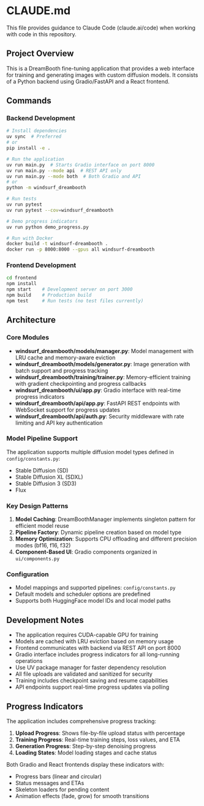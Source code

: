 # CLAUDE.md

This file provides guidance to Claude Code (claude.ai/code) when working with code in this repository.

## Project Overview

This is a DreamBooth fine-tuning application that provides a web interface for training and generating images with custom diffusion models. It consists of a Python backend using Gradio/FastAPI and a React frontend.

## Commands

### Backend Development
```bash
# Install dependencies
uv sync  # Preferred
# or
pip install -e .

# Run the application
uv run main.py  # Starts Gradio interface on port 8000
uv run main.py --mode api  # REST API only
uv run main.py --mode both  # Both Gradio and API
# or
python -m windsurf_dreambooth

# Run tests
uv run pytest
uv run pytest --cov=windsurf_dreambooth

# Demo progress indicators
uv run python demo_progress.py

# Run with Docker
docker build -t windsurf-dreambooth .
docker run -p 8000:8000 --gpus all windsurf-dreambooth
```

### Frontend Development
```bash
cd frontend
npm install
npm start    # Development server on port 3000
npm build    # Production build
npm test     # Run tests (no test files currently)
```

## Architecture

### Core Modules
- **windsurf_dreambooth/models/manager.py**: Model management with LRU cache and memory-aware eviction
- **windsurf_dreambooth/models/generator.py**: Image generation with batch support and progress tracking
- **windsurf_dreambooth/training/trainer.py**: Memory-efficient training with gradient checkpointing and progress callbacks
- **windsurf_dreambooth/ui/app.py**: Gradio interface with real-time progress indicators
- **windsurf_dreambooth/api/app.py**: FastAPI REST endpoints with WebSocket support for progress updates
- **windsurf_dreambooth/api/auth.py**: Security middleware with rate limiting and API key authentication

### Model Pipeline Support
The application supports multiple diffusion model types defined in `config/constants.py`:
- Stable Diffusion (SD)
- Stable Diffusion XL (SDXL)
- Stable Diffusion 3 (SD3)
- Flux

### Key Design Patterns
1. **Model Caching**: DreamBoothManager implements singleton pattern for efficient model reuse
2. **Pipeline Factory**: Dynamic pipeline creation based on model type
3. **Memory Optimization**: Supports CPU offloading and different precision modes (bf16, f16, f32)
4. **Component-Based UI**: Gradio components organized in `ui/components.py`

### Configuration
- Model mappings and supported pipelines: `config/constants.py`
- Default models and scheduler options are predefined
- Supports both HuggingFace model IDs and local model paths

## Development Notes

- The application requires CUDA-capable GPU for training
- Models are cached with LRU eviction based on memory usage
- Frontend communicates with backend via REST API on port 8000
- Gradio interface includes progress indicators for all long-running operations
- Use UV package manager for faster dependency resolution
- All file uploads are validated and sanitized for security
- Training includes checkpoint saving and resume capabilities
- API endpoints support real-time progress updates via polling

## Progress Indicators

The application includes comprehensive progress tracking:

1. **Upload Progress**: Shows file-by-file upload status with percentage
2. **Training Progress**: Real-time training steps, loss values, and ETA
3. **Generation Progress**: Step-by-step denoising progress
4. **Loading States**: Model loading stages and cache status

Both Gradio and React frontends display these indicators with:
- Progress bars (linear and circular)
- Status messages and ETAs
- Skeleton loaders for pending content
- Animation effects (fade, grow) for smooth transitions